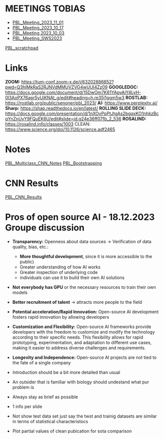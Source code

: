 # MEETINGS TOBIAS
- [PBL_Meeting_2023_11_01](PBL_Meeting_2023_11_01) 
- [PBL_Meeting_2023_10_17](PBL_Meeting_2023_10_17)
- [PBL_Meeting 2023_10_03](PBL_Meeting_2023_10_03)
- [PBL_Meeting_SWS2023](PBL_Meeting_SWS2023)

[PBL_scratchpad](PBL_scratchpad)

# Links
**ZOOM:** https://tum-conf.zoom-x.de/j/63202886852?pwd=Q3hIMkRaS2RJNVdMMUVZVG4wUUI4Zz09
**GOOGLEDOC:** https://docs.google.com/document/d/15DwOm7K61YApvAiY4LyH-0l3AoPX76apr5yUiKNAt_g/edit#heading=h.re35j1ggm5w3
**ROSTLAB:** https://rostlab.org/public/senoner/pbl_2023/
**AI:** https://www.perplexity.ai/
**Sharp:** https://shap.readthedocs.io/en/latest/
**ROLLING SLIDE DECK:** https://docs.google.com/presentation/d/1nXOvPpPtJtgAs2bgqxKO1nhkzBcqYnZnUvY9FQuEK6U/edit#slide=id.g24e36ff07fb_2_536
**ROSALIND:** https://rosalind.info/classes/1003
CLEAN: https://www.science.org/doi/10.1126/science.adf2465

# Notes
[PBL_Multiclass_CNN_Notes](PBL_Multiclass_CNN_Notes)
[PBL_Bootstrapping](PBL_Bootstrapping)

# CNN Results
[PBL_CNN_Results](PBL_CNN_Results)

# Pros of open source AI - 18.12.2023 Groupe discussion
- **Transparency:** Openness about data sources → Verification of data quality, bias, etc.:
	- **More thoughtful development**, since it is more accessible to the public)
	- Greater understanding of how AI works
	- Greater inspection of underlying code
	- individuals can use it to build their own AI solutions
- **Not everybody has GPU** or the necessary resources to train their own models
- **Better recruitment of talent** → attracts more people to the field
- **Potential acceleration/Rapid Innovation:** Open-source AI development fosters rapid innovation by allowing developers
- **Customization and Flexibility:** Open-source AI frameworks provide developers with the freedom to customize and modify the technology according to their specific needs. This flexibility allows for rapid prototyping, experimentation, and adaptation to different use cases, making it easier to address diverse challenges and requirements.
- **Longevity and Independence:** Open-source AI projects are not tied to the fate of a single company


- Introduction should be a bit more detailed than usual
- An outsider that is familiar with biology should undestand what pur problem is
- Always stay as brief as possible
- 1 info per slide
- Not show test data set just say the twst and trainig datasets are similar in terms of statistical characteristocs
- Plot partial values of clean pubication for sota comparison 
